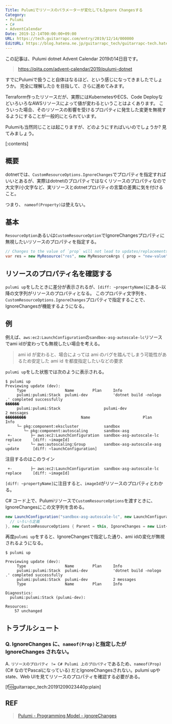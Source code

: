 ```yaml
---
Title: Pulumiでリソースのパラメーターが変化してもIgnore Changesする
Category:
- Pulumi
- C#
- AdventCalendar
Date: 2019-12-14T00:00:00+09:00
URL: https://tech.guitarrapc.com/entry/2019/12/14/000000
EditURL: https://blog.hatena.ne.jp/guitarrapc_tech/guitarrapc-tech.hatenablog.com/atom/entry/26006613478865477
---
```


この記事は、Pulumi dotnet Advent Calendar 2019の14日目です。

> https://qiita.com/advent-calendar/2019/pulumi-dotnet

すでにPulumiで扱うこと自体はなるほど、という感じになってきましたでしょうか。
完全に理解した() を目指して、さらに進めてみます。

Terraform作ったリソースだが、実際にはKubernetesやECS、Code DeployなどいろいろなAWSリソースによって値が変わるということはよくあります。
こういった場合、そのリソースの影響を受けるプロパティに発生した変更を無視するようにすることが一般的にとられています。

Pulumiも当然同じことは起こりますが、どのようにすればいいのでしょうか? 見てみましょう。

[:contents]

## 概要

dotnetでは、`CustomResourceOptions.IgnoreChanges`でプロパティを指定すればいいとあるが、実際はdotnetのプロパティではなくリソースのプロパティなので大文字/小文字など、実リソースとdotnetプロパティの言葉の差異に気を付けること。

つまり、 `nameof(Property)`は使えない。

## 基本

`ResourceOption`あるいは`CustomResourceOption`でIgnoreChangesプロパティに無視したいリソースのプロパティを指定する。

```cs
// Changes to the value of `prop` will not lead to updates/replacements
var res = new MyResource("res", new MyResourceArgs { prop = "new-value" }, new ResourceOptions { IgnoreChanges = { "prop" } });
```

## リソースのプロパティ名を確認する

`pulumi up`をしたときに差分が表示されるが、`[diff: ~propertyName]`にある`~`以降の文字列がリソースのプロパティとなる。
このプロパティ文字列を、`CustomResourceOptions.IgnoreChanges`プロパティで指定することで、IgnoreChangesが機能するようになる。

## 例

例えば、`aws:ec2:LaunchConfiguration`の`sandbox-asg-autoscale-lc`リソースでami idが変わっても無視したい場合を考える。

> ami id が変わると、場合によっては ami のバグを踏んでしまう可能性があるため安定した ami id を都度指定したいなどの要求

`pulumi up`をした状態では次のように表示される。

```shell
$ pulumi up
Previewing update (dev):
     Type                 Name        Plan     Info
     pulumi:pulumi:Stack  pulumi-dev           'dotnet build -nologo .' completed successfully
������
     pulumi:pulumi:Stack                   pulumi-dev                             2 messages
���������                        Name                       Plan        Info
     └─ pkg:component:ekscluster           sandbox
        └─ pkg:component:autoscaling       sandbox-asg
 +-        ├─ aws:ec2:LaunchConfiguration  sandbox-asg-autoscale-lc   replace     [diff: ~imageId]
 ~         └─ aws:autoscaling:Group        sandbox-asg-autoscale-asg  update      [diff: ~launchConfiguration]
```

注目するのはこのライン

```
 +-        ├─ aws:ec2:LaunchConfiguration  sandbox-asg-autoscale-lc   replace     [diff: ~imageId]
```

`[diff: ~propertyName]`に注目すると、`imageId`がリソースのプロパティとわかる。

C# コード上で、Pulumiリソースで`CustomResourceOptions`を渡すときに、IgnoreChangesにこの文字列を含める。

```cs
new LaunchConfiguration("sandbox-asg-autoscale-lc", new LaunchConfigurationArgs{
  // いろいろ定義
}, new CustomResourceOptions { Parent = this, IgnoreChanges = new List<string> { "imageId" } });
```

再度`pulumi up`をすると、IgnoreChangesで指定した通り、ami idの変化が無視されるようになる。

```shell
$ pulumi up

Previewing update (dev):
     Type                 Name        Plan     Info
     pulumi:pulumi:Stack  pulumi-dev           'dotnet build -nologo .' completed successfully
     pulumi:pulumi:Stack  pulumi-dev           2 messages
     Type                 Name        Plan     Info

Diagnostics:
  pulumi:pulumi:Stack (pulumi-dev):

Resources:
    57 unchanged
```

## トラブルシュート

### Q. IgnoreChanges に、`nameof(Prop)`と指定したが IgnoreChanges されない。

A. `リソースのプロパティ != C# Pulumi 上のプロパティ`であるため、`nameof(Prop)` (C# なのでPascalになっている) だとIgnoreChangesされない。pulumi upやstate、Web UIを見てリソースのプロパティを確認する必要がある。

[f:id:guitarrapc_tech:20191209023440p:plain]


## REF

> [Pulumi - Programming Model - ignoreChanges](https://www.pulumi.com/docs/intro/concepts/programming-model/#ignorechanges)
